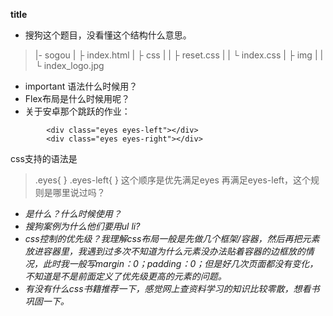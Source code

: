 **title**
- 搜狗这个题目，没看懂这个结构什么意思。
>|- sogou
|  ├ index.html
|  ├ css
|  |  ├ reset.css
|  |  └ index.css
|  ├ img
|  |  └ index_logo.jpg
- important 语法什么时候用？
- Flex布局是什么时候用呢？
- 关于安卓那个跳跃的作业：
> <div  class="head">
            <div class="eyes eyes-left"></div>
            <div class="eyes eyes-right"></div>
css支持的语法是 
>.eyes{
    }
    .eyes-left{
    }
这个顺序是优先满足eyes 再满足eyes-left，这个规则是哪里说过吗？

- <i>是什么？什么时候使用？
- 搜狗案例为什么他们要用ul li?
- css控制的优先级？我理解css布局一般是先做几个框架/容器，然后再把元素放进容器里，我遇到过多次不知道为什么元素没办法贴着容器的边框放的情况，此时我一般写margin：0；padding：0；但是好几次页面都没有变化，不知道是不是前面定义了优先级更高的元素的问题。
- 有没有什么css书籍推荐一下，感觉网上查资料学习的知识比较零散，想看书巩固一下。
